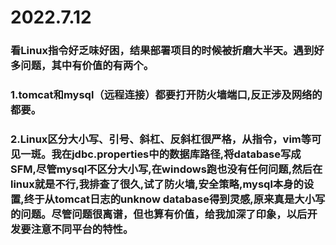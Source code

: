 # 2022.7.12
### 看Linux指令好乏味好困，结果部署项目的时候被折磨大半天。遇到好多问题，其中有价值的有两个。
### 1.tomcat和mysql（远程连接）都要打开防火墙端口,反正涉及网络的都要。
### 2.Linux区分大小写、引号、斜杠、反斜杠很严格，从指令，vim等可见一斑。我在jdbc.properties中的数据库路径,将database写成SFM,尽管mysql不区分大小写,在windows跑也没有任何问题,然后在linux就是不行,我排查了很久,试了防火墙,安全策略,mysql本身的设置,终于从tomcat日志的unknow database得到灵感,原来真是大小写的问题。尽管问题很离谱，但也算有价值，给我加深了印象，以后开发要注意不同平台的特性。
<br/>
